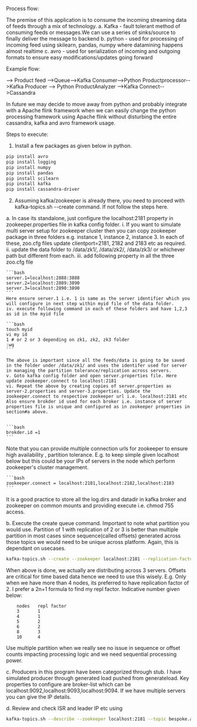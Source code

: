 Process flow:

The premise of this application is to consume the incoming streaming data of feeds through a mix of technology.
a. Kafka - fault tolerant method of consuming feeds or messages.We can use a series of sinks/source to finally deliver the message to backend
b. python - used for processing of incoming feed using skilearn, pandas, numpy where datamining happens almost realtime
c. avro - used for serialization of incoming and outgoing formats to ensure easy modifications/updates going forward

Example flow:

--> Product feed -->Queue-->Kafka Consumer-->Python Productprocessor-->Kafka Producer --> Python ProductAnalyzer -->Kafka Connect-->Cassandra

In future we may decide to move away from python and probably integrate with a Apache flink framework when we can easily change the python processing framework using Apache flink without disturbing the entire cassandra, kafka and avro framework usage.


Steps to execute:

1. Install a few packages as given below in python.
```bash
pip install avro
pip install logging
pip install numpy
pip install pandas
pip install scilearn
pip install kafka
pip install cassandra-driver
```

2. Assuming kafka/zookeeper is already there, you need to proceed with kafka-topics.sh --create command. If not follow the steps here.

a. In case its standalone, just configure the localhost:2181 property in zookeeper.properties file in kafka config folder.
    i. If you want to simulate multi server setup for zookeeper cluster then
    you can copy zookeeper package in three folders e.g. instance 1, instance 2, instance 3. In each of these, zoo.cfg files update clientport=2181, 2182 and 2183 etc as required.
    ii. update the data folder to /data/zk1/, /data/zk2/, /data/zk3/ or whichever path but different from each.
    iii. add following property in all the three zoo.cfg file
    
    ```bash
    server.1=localhost:2888:3888
    server.2=localhost:2889:3890
    server.3=localhost:2890:3890
    ```
    Here ensure server.1 i.e. 1 is same as the server identifier which you will configure in next step within myid file of the data folder.
    iv. execute following command in each of these folders and have 1,2,3 as id in the myid file
    
    ```bash
    touch myid
    vi my id
    1 # or 2 or 3 depending on zk1, zk2, zk3 folder
    :wq
    ```
    
    The above is important since all the feeds/data is going to be saved in the folder under /data/zk1/ and uses the identifer used for server in managing the partition tolerance/replication across servers.
    v. Goto kafka config folder and open server.properties file. Here update zookeeper.connect to localhost:2181
    vi. Repeat the above by creating copies of server.properties as server-2.properties and server-3.properties. Update the zookeeper.connect to respective zookeeper url i.e. localhost:2181 etc
    Also ensure brokder id used for each broker i.e. instance of server properties file is unique and configured as in zookeeper properties in section#a above.


    ```bash
    brokder.id =1
    ```
    
Note that you can provide multiple connection urls for zookeeper to ensure high availability , partition tolerance. E.g. to keep simple given localhost below but this could be your IPs of servers in the node which perform zookeeper's cluster management.
    
    ```bash
    zookeeper.connect = localhost:2181,localhost:2182,localhost:2183
    ```

It is a good practice to store all the log.dirs and datadir in kafka broker and zookeeper on common mounts and providing execute i.e. chmod 755 access.

b. Execute the create queue command. Important to note what partition you would use. Partition of 1 with replication of 2 or 3 is better than multiple partition in most cases since sequence(called offsets) generated across those topics we would need to be unique across platform. Again, this is dependant on usecases.

```bash
kafka-topics.sh --create --zookeeper localhost:2181 --replication-factor 2 --partitions 2 --topic  bespoke.avro.product
```

When above is done, we actually are distributing across 3 servers. Offsets are critical for time based data hence we need to use this wisely.
E.g. Only when we have more than 4 nodes, its preferred to have replication factor of 2. I prefer a 2n+1 formula to find my repl factor. Indicative number given below:

        nodes	repl factor
        3	    1
        4	    1
        5   	2
        6	    2
        8	    3
        10	    4

Use multiple partition when we really see no issue in sequence or offset counts impacting processing logic and we need sequential processing power.

c. Producers in this program have been categorized through stub. I have simulated producer through generated load pushed from generateload.
Key properties to configure are broker-list which can be localhost:9092,localhost:9093,localhost:9094. If we have multiple servers you can give the IP details.

d. Review and check ISR and leader IP etc using

```bash
kafka-topics.sh --describe --zookeeper localhost:2181 --topic bespoke.avro.product
```



